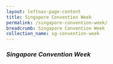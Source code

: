 ```yaml
---
layout: leftnav-page-content
title: Singapore Convention Week
permalink: /singapore-convention-week/
breadcrumb: Singapore Convention Week
collection_name: sg-convention-week
---
```


### *Singapore Convention Week* ###

